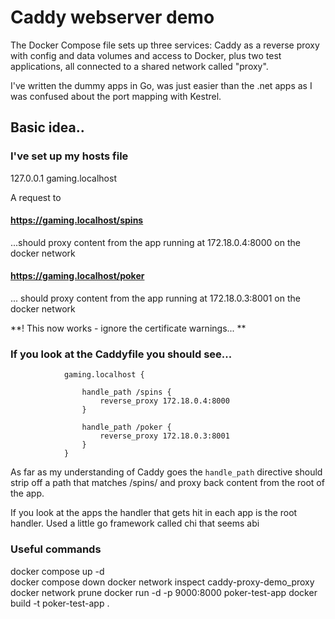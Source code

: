# Caddy webserver demo

The Docker Compose file sets up three services: Caddy as a reverse proxy with config and data
volumes and access to Docker, plus two test applications, all connected to a shared network called "proxy".

I've written the dummy apps in Go, was just easier than the .net apps as I was confused about the port mapping with Kestrel.

## Basic idea..

### I've set up my hosts file

127.0.0.1 gaming.localhost

A request to

#### https://gaming.localhost/spins

...should proxy content from the app running at 172.18.0.4:8000 on the docker network

#### https://gaming.localhost/poker

... should proxy content from the app running at 172.18.0.3:8001 on the docker network

**! This now works - ignore the certificate warnings... **

### If you look at the Caddyfile you should see...

                gaming.localhost {

                    handle_path /spins {
                        reverse_proxy 172.18.0.4:8000
                    }

                    handle_path /poker {
                        reverse_proxy 172.18.0.3:8001
                    }
                }

As far as my understanding of Caddy goes the `handle_path` directive should strip off a path that matches /spins/
and proxy back content from the root of the app.

If you look at the apps the handler that gets hit in each app is the root handler. Used a little go framework called chi that seems abi

### Useful commands

docker compose up -d  
docker compose down
docker network inspect caddy-proxy-demo_proxy
docker network prune
docker run -d -p 9000:8000 poker-test-app
docker build -t poker-test-app .
